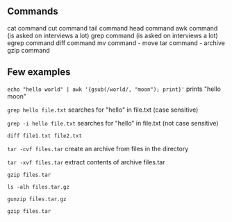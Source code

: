 ## Commands

cat command
cut command
tail command
head command
awk command (is asked on interviews a lot)
grep command (is asked on interviews a lot)
egrep command
diff command
mv command - move
tar command - archive
gzip command

## Few examples

`echo "hello world" | awk '{gsub(/world/, "moon"); print}'`
prints "hello moon"

`grep hello file.txt`
searches for "hello" in file.txt (case sensitive)

`grep -i hello file.txt`
searches for "hello" in file.txt (not case sensitive)

`diff file1.txt file2.txt`

`tar -cvf files.tar`
create an archive from files in the directory

`tar -xvf files.tar`
extract contents of archive files.tar

`gzip files.tar`

`ls -alh files.tar.gz`

`gunzip files.tar.gz`

`gzip files.tar`

